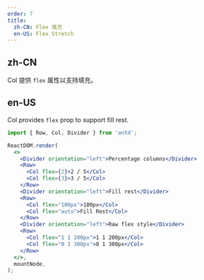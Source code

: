 ```yaml
---
order: 7
title:
  zh-CN: Flex 填充
  en-US: Flex Stretch
---
```


## zh-CN

Col 提供 `flex` 属性以支持填充。

## en-US

Col provides `flex` prop to support fill rest.

```jsx
import { Row, Col, Divider } from 'antd';

ReactDOM.render(
  <>
    <Divider orientation="left">Percentage columns</Divider>
    <Row>
      <Col flex={2}>2 / 5</Col>
      <Col flex={3}>3 / 5</Col>
    </Row>
    <Divider orientation="left">Fill rest</Divider>
    <Row>
      <Col flex="100px">100px</Col>
      <Col flex="auto">Fill Rest</Col>
    </Row>
    <Divider orientation="left">Raw flex style</Divider>
    <Row>
      <Col flex="1 1 200px">1 1 200px</Col>
      <Col flex="0 1 300px">0 1 300px</Col>
    </Row>
  </>,
  mountNode,
);
```
